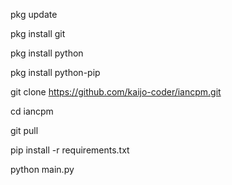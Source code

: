 pkg update

pkg install git

pkg install python

pkg install python-pip

git clone https://github.com/kaijo-coder/iancpm.git

cd iancpm

git pull

pip install -r requirements.txt

python main.py
